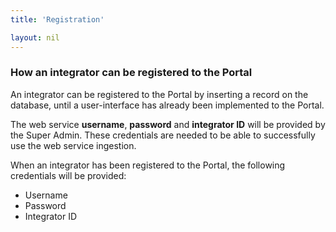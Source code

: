 ```yaml
---
title: 'Registration'

layout: nil
---
```


### How an integrator can be registered to the Portal

An integrator can be registered to the Portal by inserting a record on the database,
until a user-interface has already been implemented to the Portal.

The web service **username**, **password** and **integrator ID** will be provided by the Super Admin.
These credentials are needed to be able to successfully use the web service ingestion.

When an integrator has been registered to the Portal, the following credentials will be provided:

* Username
* Password
* Integrator ID
